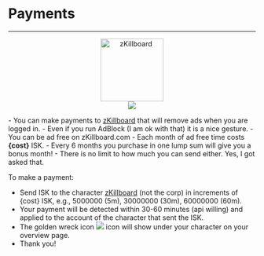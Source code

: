 # Payments
<hr/>

<span class="pull-left" style="width: 130px;"><center>
<a href="/character/93382481/"><img src="https://image.eveonline.com/Character/93382481_128.jpg" alt="zKillboard" style="width: 128px; height: 128px"></a>
<br/>
<img src="/img/golden-wreck.png" rel="tooptip" tooltip="This icon will show under your character">
</center>
</span>

<span class="pull-left">
- You can make payments to <a href="/character/93382481/">zKillboard</a> that will remove ads when you are logged in.
- Even if you run AdBlock (I am ok with that) it is a nice gesture.
- You can be ad free on zKillboard.com
- Each month of ad free time costs <strong>{cost}</strong> ISK.
- Every 6 months you purchase in one lump sum will give you a bonus month!
- There is no limit to how much you can send either. Yes, I got asked that.

To make a payment:

- Send ISK to the character <a href="/character/93382481/">zKillboard</a> (not the corp) in increments of <string>{cost}</stong> ISK, e.g., 5000000 (5m), 30000000 (30m), 60000000 (60m).
- Your payment will be detected within 30-60 minutes (api willing) and applied to the account of the character that sent the ISK.
- The golden wreck icon <img src="/img/golden-wreck.png" rel="tooptip" tooltip="This icon will show under your character"> icon will show under your character on your overview page.
- Thank you!
</span>
